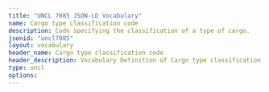 ```yaml
---
title: "UNCL 7085 JSON-LD Vocabulary"
name: Cargo type classification code
description: Code specifying the classification of a type of cargo.
jsonid: "uncl7085"
layout: vocabulary
header_name: Cargo type classification code
header_description: Vocabulary Definition of Cargo type classification code semantics in HTML format. JSON-LD format is available at [uncl7085.jsonld](/vocabulary/uncl7085.jsonld)
type: uncl
options:
---
```


